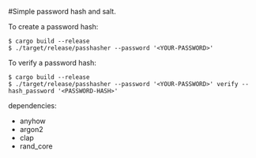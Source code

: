 #Simple password hash and salt.

To create a password hash:
```shell
$ cargo build --release
$ ./target/release/passhasher --password '<YOUR-PASSWORD>'
```

To verify a password hash:
```shell
$ cargo build --release
$ ./target/release/passhasher --password '<YOUR-PASSWORD>' verify --hash_password '<PASSWORD-HASH>'
```

dependencies:

- anyhow
- argon2
- clap
- rand_core
